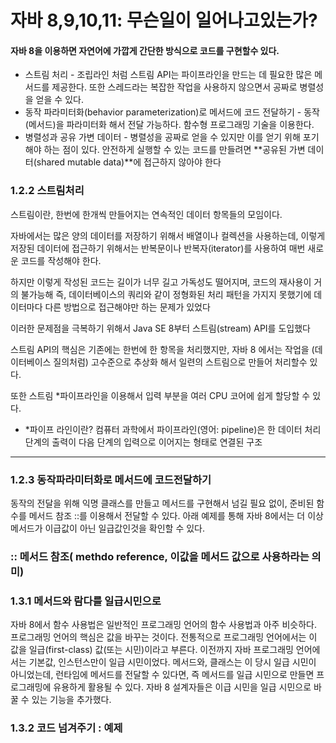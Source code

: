 # 자바 8,9,10,11: 무슨일이 일어나고있는가?

#### 자바 8을 이용하면 자연어에 가깝게 간단한 방식으로 코드를 구현할수 있다.
* 스트림 처리 - 조립라인 처럼 스트림 API는 파이프라인을 만드는 데 필요한 많은 메서드를 제공한다. 또한 스레드라는 복잡한 작업을 사용하지 않으면서 공짜로 병렬성을 얻을 수 있다.
* 동작 파라미터화(behavior parameterization)로 메서드에 코드 전달하기 - 동작(메서드)을 파라미터화 해서 전달 가능하다. 함수형 프로그래밍 기술을 이용한다.
* 병렬성과 공유 가변 데이터 - 병렬성을 공짜로 얻을 수 있지만 이를 얻기 위해 포기해야 하는 점이 있다. 안전하게 실행할 수 있는 코드를 만들려면 **공유된 가변 데이터(shared mutable data)**에 접근하지 않아야 한다

### 1.2.2 스트림처리
스트림이란,  한번에 한개씩 만들어지는 연속적인 데이터 항목들의 모임이다.

자바에서는 많은 양의 데이터를 저장하기 위해서 배열이나 컬렉션을 사용하는데, 
이렇게 저장된 데이터에 접근하기 위해서는 반복문이나 반복자(iterator)를 사용하여 매번 새로운 코드를 작성해야 한다.

하지만 이렇게 작성된 코드는 길이가 너무 길고 가독성도 떨어지며, 코드의 재사용이 거의 불가능해
즉, 데이터베이스의 쿼리와 같이 정형화된 처리 패턴을 가지지 못했기에 데이터마다 다른 방법으로 접근해야만 하는 문제가 있었다

이러한 문제점을 극복하기 위해서 Java SE 8부터 스트림(stream) API를 도입했다

스트림 API의 핵심은 기존에는 한번에 한 항목을 처리했지만, 자바 8 에서는 작업을 (데이터베이스 질의처럼) 고수준으로 추상화 해서 일련의 스트림으로 만들어 처리할수 있다.

또한 스트림 *파이프라인을 이용해서 입력 부분을 여러 CPU 코어에 쉽게 할당할 수 있다.

* *파이프 라인이란? 
컴퓨터 과학에서 파이프라인(영어: pipeline)은 한 데이터 처리 단계의 출력이 다음 단계의 입력으로 이어지는 형태로 연결된 구조

---

### 1.2.3 동작파라미터화로 메서드에 코드전달하기
 동작의 전달을 위해 익명 클래스를 만들고 메서드를 구현해서 넘길 필요 없이, 준비된 함수를 메서드 참조 ::를 이용해서 전달할 수 있다. 아래 예제를 통해 자바 8에서는 더 이상 메서드가 이급값이 아닌 일급값인것을 확인할 수 있다.



### :: 메서드 참조( methdo reference, 이값을 메서드 값으로 사용하라는 의미) 

### 1.3.1 메서드와 람다를 일급시민으로
자바 8에서 함수 사용법은 일반적인 프로그래밍 언어의 함수 사용법과 아주 비슷하다. 프로그래밍 언어의 핵심은 값을 바꾸는 것이다. 전통적으로 프로그래밍 언어에서는 이 값을 일급(first-class) 값(또는 시민)이라고 부른다. 이전까지 자바 프로그래밍 언어에서는 기본값, 인스턴스만이 일급 시민이었다. 메서드와, 클래스는 이 당시 일급 시민이 아니었는데, 런타임에 메서드를 전달할 수 있다면, 즉 메서드를 일급 시민으로 만들면 프로그래밍에 유용하게 활용될 수 있다. 자바 8 설계자들은 이급 시민을 일급 시민으로 바꿀 수 있는 기능을 추가했다.



### 1.3.2 코드 넘겨주기 : 예제